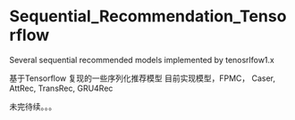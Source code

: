 # Sequential_Recommendation_Tensorflow
Several sequential recommended models implemented by tenosrlfow1.x

基于Tensorflow 复现的一些序列化推荐模型
目前实现模型，FPMC， Caser,  AttRec,  TransRec,  GRU4Rec

未完待续。。。
